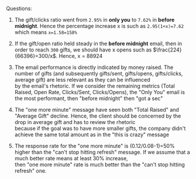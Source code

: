 Questions:

1.    The gift/clicks ratio went from `2.95%` in **only you** to `7.62%` in **before midnight**. Hence the percentage increase x is such as `2.95(1+x)=7.62` which means `x=1.58=158%` 													

2. If the gift/open ratio held steady in the **before midnight** email, then in order to reach `300` gifts, we should have x opens such as $\frac{224}{66396}=300/x$. Hence, x = 88924													

3. The email performance is directly indicated by money raised. The number of gifts (and subsequently gifts/sent, gifts/opens, gifts/clicks, average gift) are less relevant as they can be influenced													
    by the email's rhetoric. If we consider the remaining metrics (Total Raised, Open Rate, Clicks/Sent, Clicks/Opens), the "Only You" email is the most performant, then "before midnight" then "got a sec"													

4. The "one more minute" message have seen both "Total Raised" and "Average Gift" decline. Hence, the client should be concerned by the drop in average gift and has to review the rhetoric 													
    because if the goal was to have more smaller gifts, the company didn't achieve the same total amount as in the "this is crazy" message													

5. The response rate for the "one more minute" is (0.12/0.08-1)=50% higher than the "can't stop hitting refresh" message. If we assume that a much better rate means at least 30% increase,													
    then "one more minute" rate is much better than the "can't stop hitting refresh" one.													
